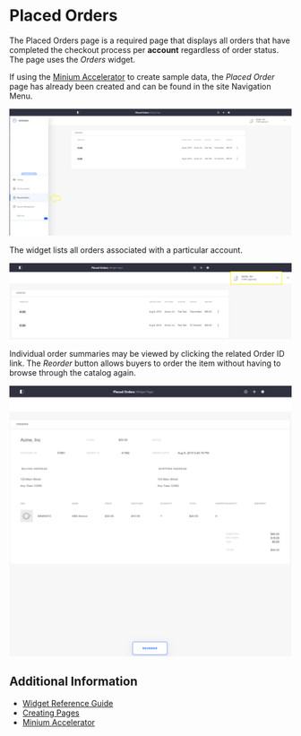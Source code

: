 # Placed Orders

The Placed Orders page is a required page that displays all orders that have completed the checkout process per **account** regardless of order status. The page uses the _Orders_ widget.

If using the [Minium Accelerator](../starting-a-store/using-the-minium-accelerator-to-jump-start-your-b2b-store.md) to create sample data, the _Placed Order_ page has already been created and can be found in the site Navigation Menu.

![Placed Orders page](./placed-orders/images/01.png)

The widget lists all orders associated with a particular account.

![Account for the placed orders](./placed-orders/images/02.png)

Individual order summaries may be viewed by clicking the related Order ID link. The _Reorder_ button allows buyers to order the item without having to browse through the catalog again.

![Order summaries](./placed-orders/images/03.png)

## Additional Information

* [Widget Reference Guide](../creating-store-content/widget-reference.md)
* [Creating Pages](https://help.liferay.com/hc/en-us/articles/360018171291-Creating-Pages)
* [Minium Accelerator](../starting-a-store/using-the-minium-accelerator-to-jump-start-your-b2b-store.md)
